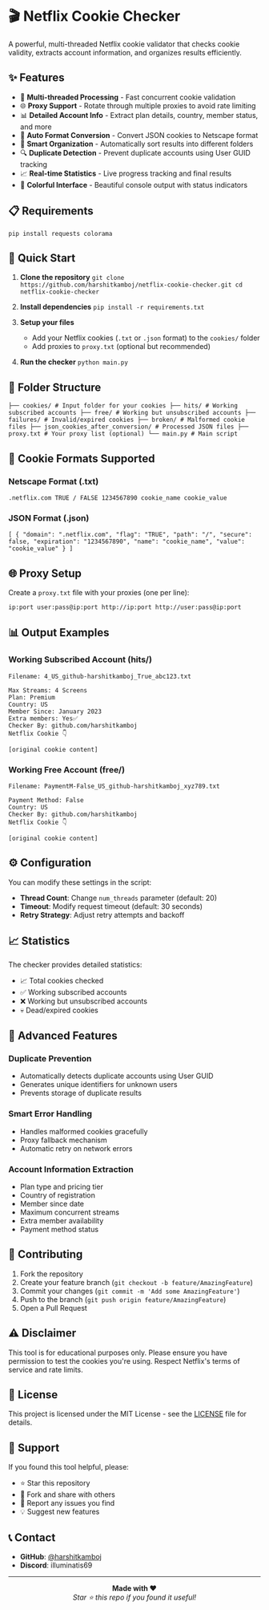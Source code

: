 # 🎬 Netflix Cookie Checker

A powerful, multi-threaded Netflix cookie validator that checks cookie validity, extracts account information, and organizes results efficiently.

## ✨ Features

- 🚀 **Multi-threaded Processing** - Fast concurrent cookie validation
- 🌐 **Proxy Support** - Rotate through multiple proxies to avoid rate limiting
- 📊 **Detailed Account Info** - Extract plan details, country, member status, and more
- 🔄 **Auto Format Conversion** - Convert JSON cookies to Netscape format
- 📁 **Smart Organization** - Automatically sort results into different folders
- 🔍 **Duplicate Detection** - Prevent duplicate accounts using User GUID tracking
- 📈 **Real-time Statistics** - Live progress tracking and final results
- 🎨 **Colorful Interface** - Beautiful console output with status indicators

## 📋 Requirements

`pip install requests colorama`

## 🚀 Quick Start

1. **Clone the repository**
`git clone https://github.com/harshitkamboj/netflix-cookie-checker.git
cd netflix-cookie-checker`

2. **Install dependencies**
`pip install -r requirements.txt`

3. **Setup your files**
   - Add your Netflix cookies (`.txt` or `.json` format) to the `cookies/` folder
   - Add proxies to `proxy.txt` (optional but recommended)

4. **Run the checker**
`python main.py`

## 📁 Folder Structure

`├── cookies/ # Input folder for your cookies
├── hits/ # Working subscribed accounts
├── free/ # Working but unsubscribed accounts
├── failures/ # Invalid/expired cookies
├── broken/ # Malformed cookie files
├── json_cookies_after_conversion/ # Processed JSON files
├── proxy.txt # Your proxy list (optional)
└── main.py # Main script`

## 🍪 Cookie Formats Supported

### Netscape Format (.txt)
`.netflix.com TRUE / FALSE 1234567890 cookie_name cookie_value`

### JSON Format (.json)
`[
{
"domain": ".netflix.com",
"flag": "TRUE",
"path": "/",
"secure": false,
"expiration": "1234567890",
"name": "cookie_name",
"value": "cookie_value"
}
]`

## 🌐 Proxy Setup

Create a `proxy.txt` file with your proxies (one per line):

`ip:port
user:pass@ip:port
http://ip:port
http://user:pass@ip:port`

## 📊 Output Examples

### Working Subscribed Account (hits/)
```
Filename: 4_US_github-harshitkamboj_True_abc123.txt

Max Streams: 4 Screens
Plan: Premium
Country: US
Member Since: January 2023
Extra members: Yes✅
Checker By: github.com/harshitkamboj
Netflix Cookie 👇

[original cookie content]
```

### Working Free Account (free/)
```
Filename: PaymentM-False_US_github-harshitkamboj_xyz789.txt

Payment Method: False
Country: US
Checker By: github.com/harshitkamboj
Netflix Cookie 👇

[original cookie content]
```

## ⚙️ Configuration

You can modify these settings in the script:

- **Thread Count**: Change `num_threads` parameter (default: 20)
- **Timeout**: Modify request timeout (default: 30 seconds)
- **Retry Strategy**: Adjust retry attempts and backoff

## 📈 Statistics

The checker provides detailed statistics:
- 📈 Total cookies checked
- ✅ Working subscribed accounts
- ❌ Working but unsubscribed accounts  
- 💀 Dead/expired cookies

## 🔧 Advanced Features

### Duplicate Prevention
- Automatically detects duplicate accounts using User GUID
- Generates unique identifiers for unknown users
- Prevents storage of duplicate results

### Smart Error Handling
- Handles malformed cookies gracefully
- Proxy fallback mechanism
- Automatic retry on network errors

### Account Information Extraction
- Plan type and pricing tier
- Country of registration
- Member since date
- Maximum concurrent streams
- Extra member availability
- Payment method status

## 🤝 Contributing

1. Fork the repository
2. Create your feature branch (`git checkout -b feature/AmazingFeature`)
3. Commit your changes (`git commit -m 'Add some AmazingFeature'`)
4. Push to the branch (`git push origin feature/AmazingFeature`)
5. Open a Pull Request

## ⚠️ Disclaimer

This tool is for educational purposes only. Please ensure you have permission to test the cookies you're using. Respect Netflix's terms of service and rate limits.

## 📝 License

This project is licensed under the MIT License - see the [LICENSE](LICENSE) file for details.

## 🌟 Support

If you found this tool helpful, please:
- ⭐ Star this repository
- 🍴 Fork and share with others
- 🐛 Report any issues you find
- 💡 Suggest new features

## 📞 Contact

- **GitHub**: [@harshitkamboj](https://github.com/harshitkamboj)
- **Discord**: illuminatis69

---

<div align="center">
  <b>Made with ❤️</b>
  <br>
  <i>Star ⭐ this repo if you found it useful!</i>
</div>

